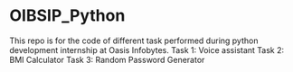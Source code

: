 # OIBSIP_Python
This repo is for the code of different task performed during python development internship at Oasis Infobytes.
Task 1: Voice assistant
Task 2: BMI Calculator
Task 3: Random Password Generator
